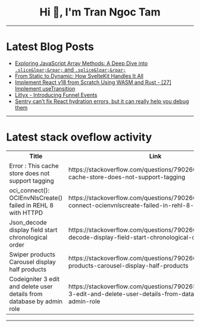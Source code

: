 <h1 align="center">Hi 👋, I'm Tran Ngoc Tam</h1>

---

# Latest Blog Posts 
<!-- BLOG-POST-LIST:START -->
- [Exploring JavaScript Array Methods: A Deep Dive into `.slice&lpar;&rpar;` and `.splice&lpar;&rpar;`](https://dev.to/hkp22/exploring-javascript-array-methods-a-deep-dive-into-slice-and-splice-j93)
- [From Static to Dynamic: How SvelteKit Handles It All](https://dev.to/jimmymcbride/from-static-to-dynamic-how-sveltekit-handles-it-all-3i2e)
- [Implement React v18 from Scratch Using WASM and Rust - [27] Implement useTransition](https://dev.to/paradeto/implement-react-v18-from-scratch-using-wasm-and-rust-27-implement-usetransition-10gb)
- [Litlyx - Introducing Funnel Events](https://dev.to/litlyx-org/litlyx-introducing-funnel-events-3m7m)
- [Sentry can’t fix React hydration errors, but it can really help you debug them](https://dev.to/sentry/sentry-cant-fix-react-hydration-errors-but-it-can-really-help-you-debug-them-40aa)
<!-- BLOG-POST-LIST:END -->

---

# Latest stack oveflow activity
<table>
  <tr><th>Title</th><th>Link</th></tr>
  <!-- STACKOVERFLOW:START --><tr><td>Error : This cache store does not support tagging</td><td>https://stackoverflow.com/questions/79026699/error-this-cache-store-does-not-support-tagging</td></tr><tr><td>oci_connect&lpar;&rpar;: OCIEnvNlsCreate&lpar;&rpar; failed in REHL 8 with HTTPD</td><td>https://stackoverflow.com/questions/79026688/oci-connect-ocienvnlscreate-failed-in-rehl-8-with-httpd</td></tr><tr><td>Json_decode display field start chronological order</td><td>https://stackoverflow.com/questions/79026656/json-decode-display-field-start-chronological-order</td></tr><tr><td>Swiper products Carousel display half products</td><td>https://stackoverflow.com/questions/79026632/swiper-products-carousel-display-half-products</td></tr><tr><td>Codeigniter 3 edit and delete user details from database by admin role</td><td>https://stackoverflow.com/questions/79026583/codeigniter-3-edit-and-delete-user-details-from-database-by-admin-role</td></tr><!-- STACKOVERFLOW:END -->
</table>

---


